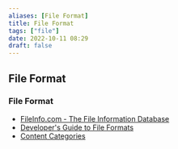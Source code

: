 ```yaml
---
aliases: [File Format]
title: File Format
tags: ["file"]
date: 2022-10-11 08:29
draft: false
---
```


## File Format

### File Format

- [FileInfo.com - The File Information Database](https://fileinfo.com/)
- [Developer's Guide to File Formats](https://www.fileformat.com/)
- [Content Categories](https://www.loc.gov/preservation/digital/formats/content/content_categories.shtml)
